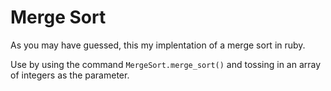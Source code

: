 Merge Sort
===

As you may have guessed, this my implentation of a merge sort in ruby.

Use by using the command `MergeSort.merge_sort()` and tossing in an array of integers as the parameter.
